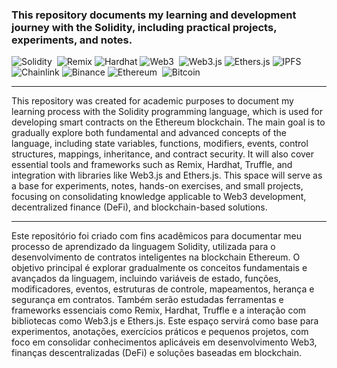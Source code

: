 ### This repository documents my learning and development journey with the Solidity, including practical projects, experiments, and notes.
![Solidity](https://img.shields.io/badge/Solidity-0d1117?style=for-the-badge&logo=solidity&logoColor=25fafe)&nbsp;
![Remix](https://img.shields.io/badge/Remix-0d1117?style=for-the-badge&logo=remix&logoColor=25fafe)
![Hardhat](https://img.shields.io/badge/Hardhat-0d1117?style=for-the-badge&logo=ethereum&logoColor=25fafe)
![Web3](https://img.shields.io/badge/Web3.js-0d1117?style=for-the-badge&logo=Web3.js&logoColor=25fafe)&nbsp;
![Web3.js](https://img.shields.io/badge/Web3.js-0d1117?style=for-the-badge&logo=web3.js&logoColor=25fafe)
![Ethers.js](https://img.shields.io/badge/Ethers.js-0d1117?style=for-the-badge&logo=ethereum&logoColor=25fafe)
![IPFS](https://img.shields.io/badge/IPFS-0d1117?style=for-the-badge&logo=ipfs&logoColor=25fafe)
![Chainlink](https://img.shields.io/badge/Chainlink-0d1117?style=for-the-badge&logo=chainlink&logoColor=25fafe)
![Binance](https://img.shields.io/badge/Binance-0d1117?style=for-the-badge&logo=binance&logoColor=25fafe)
![Ethereum](https://img.shields.io/badge/Ethereum-0d1117?style=for-the-badge&logo=ethereum&logoColor=25fafe)&nbsp;
![Bitcoin](https://img.shields.io/badge/Bitcoin-0d1117?style=for-the-badge&logo=bitcoin&logoColor=25fafe)&nbsp;

---
This repository was created for academic purposes to document my learning process with the Solidity programming language, which is used for developing smart contracts on the Ethereum blockchain. The main goal is to gradually explore both fundamental and advanced concepts of the language, including state variables, functions, modifiers, events, control structures, mappings, inheritance, and contract security. It will also cover essential tools and frameworks such as Remix, Hardhat, Truffle, and integration with libraries like Web3.js and Ethers.js. This space will serve as a base for experiments, notes, hands-on exercises, and small projects, focusing on consolidating knowledge applicable to Web3 development, decentralized finance (DeFi), and blockchain-based solutions.

---

Este repositório foi criado com fins acadêmicos para documentar meu processo de aprendizado da linguagem Solidity, utilizada para o desenvolvimento de contratos inteligentes na blockchain Ethereum. O objetivo principal é explorar gradualmente os conceitos fundamentais e avançados da linguagem, incluindo variáveis de estado, funções, modificadores, eventos, estruturas de controle, mapeamentos, herança e segurança em contratos. Também serão estudadas ferramentas e frameworks essenciais como Remix, Hardhat, Truffle e a interação com bibliotecas como Web3.js e Ethers.js. Este espaço servirá como base para experimentos, anotações, exercícios práticos e pequenos projetos, com foco em consolidar conhecimentos aplicáveis em desenvolvimento Web3, finanças descentralizadas (DeFi) e soluções baseadas em blockchain.

